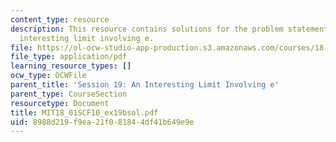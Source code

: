 ```yaml
---
content_type: resource
description: This resource contains solutions for the problem statements related to
  interesting limit involving e.
file: https://ol-ocw-studio-app-production.s3.amazonaws.com/courses/18-01sc-single-variable-calculus-fall-2010/8988d219f9ea21f081844df41b649e9e_MIT18_01SCF10_ex19bsol.pdf
file_type: application/pdf
learning_resource_types: []
ocw_type: OCWFile
parent_title: 'Session 19: An Interesting Limit Involving e'
parent_type: CourseSection
resourcetype: Document
title: MIT18_01SCF10_ex19bsol.pdf
uid: 8988d219-f9ea-21f0-8184-4df41b649e9e
---
```


